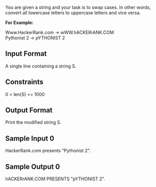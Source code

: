 You are given a string and your task is to swap cases. In other words, convert all lowercase letters to uppercase letters and vice versa.

<strong> For Example: </strong>

Www.HackerRank.com → wWW.hACKERrANK.COM <br>
Pythonist 2 → pYTHONIST 2

<h2> Input Format </h2>

A single line containing a string S.

<h2> Constraints </h2>

0 < len(S) <= 1000

<h2> Output Format </h2>

Print the modified string S.

<h2> Sample Input 0 </h2>

HackerRank.com presents "Pythonist 2".

<h2> Sample Output 0 </h2>

hACKERrANK.COM PRESENTS "pYTHONIST 2".
